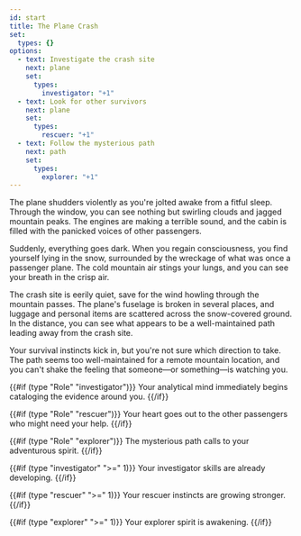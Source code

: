```yaml
---
id: start
title: The Plane Crash
set:
  types: {}
options:
  - text: Investigate the crash site
    next: plane
    set:
      types:
        investigator: "+1"
  - text: Look for other survivors
    next: plane
    set:
      types:
        rescuer: "+1"
  - text: Follow the mysterious path
    next: path
    set:
      types:
        explorer: "+1"
---
```

The plane shudders violently as you're jolted awake from a fitful sleep. Through the window, you can see nothing but swirling clouds and jagged mountain peaks. The engines are making a terrible sound, and the cabin is filled with the panicked voices of other passengers.

Suddenly, everything goes dark. When you regain consciousness, you find yourself lying in the snow, surrounded by the wreckage of what was once a passenger plane. The cold mountain air stings your lungs, and you can see your breath in the crisp air.

The crash site is eerily quiet, save for the wind howling through the mountain passes. The plane's fuselage is broken in several places, and luggage and personal items are scattered across the snow-covered ground. In the distance, you can see what appears to be a well-maintained path leading away from the crash site.

Your survival instincts kick in, but you're not sure which direction to take. The path seems too well-maintained for a remote mountain location, and you can't shake the feeling that someone—or something—is watching you.

{{#if (type "Role" "investigator")}}
Your analytical mind immediately begins cataloging the evidence around you.
{{/if}}

{{#if (type "Role" "rescuer")}}
Your heart goes out to the other passengers who might need your help.
{{/if}}

{{#if (type "Role" "explorer")}}
The mysterious path calls to your adventurous spirit.
{{/if}}

{{#if (type "investigator" ">=" 1)}}
Your investigator skills are already developing.
{{/if}}

{{#if (type "rescuer" ">=" 1)}}
Your rescuer instincts are growing stronger.
{{/if}}

{{#if (type "explorer" ">=" 1)}}
Your explorer spirit is awakening.
{{/if}} 